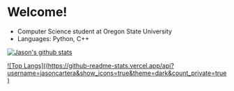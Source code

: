 # Welcome!
* Computer Science student at Oregon State University
* Languages: Python, C++

[![Jason's github stats](https://github-readme-stats.vercel.app/api?username=jasoncartera&theme=dark)](https://github.com/jasoncartera/github-readme-stats)

[![Top Langs]((https://github-readme-stats.vercel.app/api?username=jasoncartera&show_icons=true&theme=dark&count_private=true)](https://github.com/jasoncartera/github-readme-stats)
